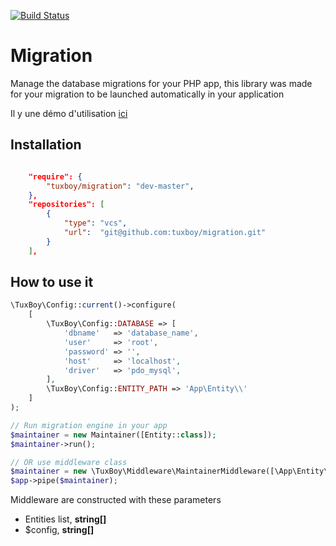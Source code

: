 [![Build Status](https://travis-ci.org/TuxBoy/Migration.svg?branch=master)](https://travis-ci.org/TuxBoy/Migration)

# Migration 

Manage the database migrations for your PHP app, this library was made for your migration to be launched
automatically in your application

Il y une démo d'utilisation [ici](https://github.com/TuxBoy/Migration-demo)

## Installation

````json

    "require": {
        "tuxboy/migration": "dev-master",
    },
    "repositories": [
        {
            "type": "vcs",
            "url":  "git@github.com:tuxboy/migration.git"
        }
    ],
````

## How to use it

````php
\TuxBoy\Config::current()->configure(
    [
        \TuxBoy\Config::DATABASE => [
            'dbname'   => 'database_name',
            'user'     => 'root',
            'password' => '',
            'host'     => 'localhost',
            'driver'   => 'pdo_mysql',
        ],
        \TuxBoy\Config::ENTITY_PATH => 'App\Entity\\'
    ]
);

// Run migration engine in your app
$maintainer = new Maintainer([Entity::class]);
$maintainer->run();

// OR use middleware class
$maintainer = new \TuxBoy\Middleware\MaintainerMiddleware([\App\Entity\Post::class], $config);
$app->pipe($maintainer);
````

Middleware are constructed with these parameters

* Entities list, **string[]**
* $config, **string[]**

